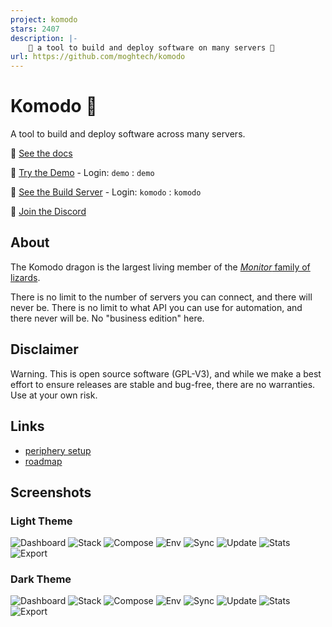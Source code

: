 ```yaml
---
project: komodo
stars: 2407
description: |-
    🦎 a tool to build and deploy software on many servers 🦎
url: https://github.com/moghtech/komodo
---
```


# Komodo 🦎

A tool to build and deploy software across many servers. 

🦎 [See the docs](https://komo.do)

🦎 [Try the Demo](https://demo.komo.do) - Login: `demo` : `demo`

🦎 [See the Build Server](https://build.komo.do)  - Login: `komodo` : `komodo`

🦎 [Join the Discord](https://discord.gg/DRqE8Fvg5c)

## About

The Komodo dragon is the largest living member of the [*Monitor* family of lizards](https://en.wikipedia.org/wiki/Monitor_lizard).

There is no limit to the number of servers you can connect, and there will never be. There is no limit to what API you can use for automation, and there never will be. No "business edition" here.

## Disclaimer

Warning. This is open source software (GPL-V3), and while we make a best effort to ensure releases are stable and bug-free,
there are no warranties. Use at your own risk.

## Links

- [periphery setup](https://github.com/mbecker20/komodo/blob/main/scripts/readme.md)
- [roadmap](https://github.com/mbecker20/komodo/blob/main/roadmap.md)

## Screenshots

### Light Theme

![Dashboard](https://raw.githubusercontent.com/mbecker20/komodo/main/screenshots/Light-Dashboard.png)
![Stack](https://raw.githubusercontent.com/mbecker20/komodo/main/screenshots/Light-Stack.png)
![Compose](https://raw.githubusercontent.com/mbecker20/komodo/main/screenshots/Light-Compose.png)
![Env](https://raw.githubusercontent.com/mbecker20/komodo/main/screenshots/Light-Env.png)
![Sync](https://raw.githubusercontent.com/mbecker20/komodo/main/screenshots/Light-Sync.png)
![Update](https://raw.githubusercontent.com/mbecker20/komodo/main/screenshots/Light-Update.png)
![Stats](https://raw.githubusercontent.com/mbecker20/komodo/main/screenshots/Light-Stats.png)
![Export](https://raw.githubusercontent.com/mbecker20/komodo/main/screenshots/Light-Export.png)

### Dark Theme

![Dashboard](https://raw.githubusercontent.com/mbecker20/komodo/main/screenshots/Dark-Dashboard.png)
![Stack](https://raw.githubusercontent.com/mbecker20/komodo/main/screenshots/Dark-Stack.png)
![Compose](https://raw.githubusercontent.com/mbecker20/komodo/main/screenshots/Dark-Compose.png)
![Env](https://raw.githubusercontent.com/mbecker20/komodo/main/screenshots/Dark-Env.png)
![Sync](https://raw.githubusercontent.com/mbecker20/komodo/main/screenshots/Dark-Sync.png)
![Update](https://raw.githubusercontent.com/mbecker20/komodo/main/screenshots/Dark-Update.png)
![Stats](https://raw.githubusercontent.com/mbecker20/komodo/main/screenshots/Dark-Stats.png)
![Export](https://raw.githubusercontent.com/mbecker20/komodo/main/screenshots/Dark-Export.png)

